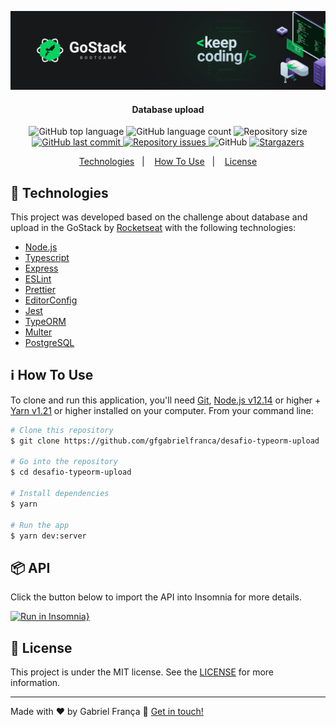<p align="center">
  <img alt="fundamentos node" src=".github/background.png" />
</p>

<h4 align="center">
  Database upload
</h4>

<p align="center">
  <img alt="GitHub top language" src="https://img.shields.io/github/languages/top/gfgabrielfranca/desafio-typeorm-upload">

  <img alt="GitHub language count" src="https://img.shields.io/github/languages/count/gfgabrielfranca/desafio-typeorm-upload">

  <img alt="Repository size" src="https://img.shields.io/github/repo-size/gfgabrielfranca/desafio-typeorm-upload">

  <a href="https://github.com/gfgabrielfranca/desafio-typeorm-upload/commits/master">
    <img alt="GitHub last commit" src="https://img.shields.io/github/last-commit/gfgabrielfranca/desafio-typeorm-upload">
  </a>

  <a href="https://github.com/gfgabrielfranca/desafio-typeorm-upload/issues">
    <img alt="Repository issues" src="https://img.shields.io/github/issues/gfgabrielfranca/desafio-typeorm-upload">
  </a>

  <img alt="GitHub" src="https://img.shields.io/github/license/gfgabrielfranca/desafio-typeorm-upload">

  <a href="https://github.com/gfgabrielfranca/desafio-typeorm-upload/stargazers">
    <img alt="Stargazers" src="https://img.shields.io/github/stars/gfgabrielfranca/desafio-typeorm-upload?style=social">
  </a>
</p>

<p align="center">
  <a href="#rocket-technologies">Technologies</a>&nbsp;&nbsp;&nbsp;|&nbsp;&nbsp;&nbsp;
  <a href="#information_source-how-to-use">How To Use</a>&nbsp;&nbsp;&nbsp;|&nbsp;&nbsp;&nbsp;
  <a href="#memo-license">License</a>
</p>

## :rocket: Technologies

This project was developed based on the challenge about database and upload in the GoStack by [Rocketseat](https://rocketseat.com.br/) with the following technologies:

- [Node.js][nodejs]
- [Typescript](https://www.typescriptlang.org/)
- [Express](https://expressjs.com/)
- [ESLint](https://eslint.org/)
- [Prettier](https://prettier.io/)
- [EditorConfig](https://editorconfig.org/)
- [Jest](https://jestjs.io/)
- [TypeORM](https://typeorm.io/)
- [Multer](https://github.com/expressjs/multer#readme)
- [PostgreSQL](https://www.postgresql.org/)

## :information_source: How To Use

To clone and run this application, you'll need [Git](https://git-scm.com), [Node.js v12.14][nodejs] or higher + [Yarn v1.21](https://yarnpkg.com/) or higher installed on your computer. From your command line:

```bash
# Clone this repository
$ git clone https://github.com/gfgabrielfranca/desafio-typeorm-upload

# Go into the repository
$ cd desafio-typeorm-upload

# Install dependencies
$ yarn

# Run the app
$ yarn dev:server
```

## :package: API

Click the button below to import the API into Insomnia for more details.

[![Run in Insomnia}](https://insomnia.rest/images/run.svg)](https://insomnia.rest/run/?label=Desafio&uri=https%3A%2F%2Fraw.githubusercontent.com%2Fgfgabrielfranca%2Fdesafio-typeorm-upload%2Fmaster%2Finsomnia.json)

## :memo: License

This project is under the MIT license. See the [LICENSE](https://github.com/gfgabrielfranca/desafio-typeorm-upload/blob/master/LICENSE) for more information.

---

Made with ♥ by Gabriel França :wave: [Get in touch!](https://www.linkedin.com/in/gabrielfrancas/)

[nodejs]: https://nodejs.org/
